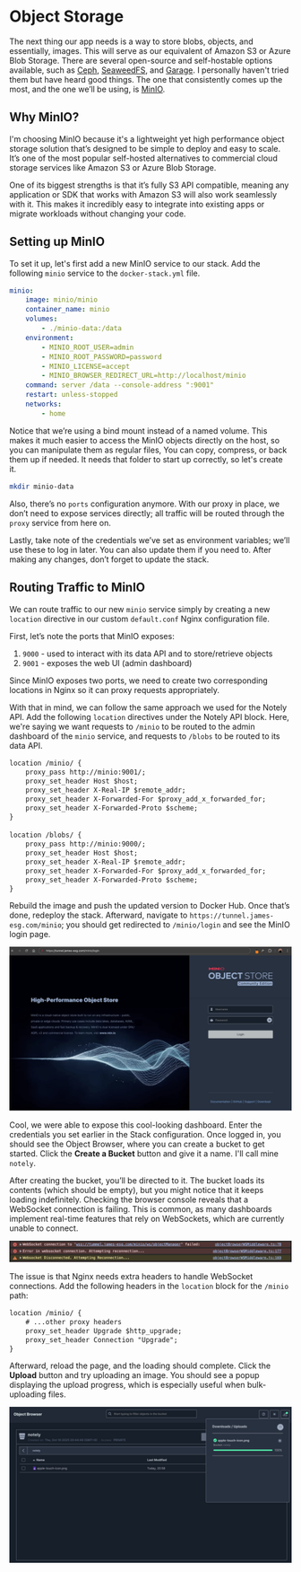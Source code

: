 # Object Storage
The next thing our app needs is a way to store blobs, objects, and essentially, images. This will serve as our equivalent of Amazon S3 or Azure Blob Storage. There are several open-source and self-hostable options available, such as [Ceph](https://ceph.io/en/), [SeaweedFS](https://github.com/seaweedfs/seaweedfs), and [Garage](https://garagehq.deuxfleurs.fr/). I personally haven't tried them but have heard good things. The one that consistently comes up the most, and the one we’ll be using, is [MinIO](https://www.min.io/).

## Why MinIO?
I'm choosing MinIO because it's a lightweight yet high performance object storage solution that’s designed to be simple to deploy and easy to scale. It’s one of the most popular self-hosted alternatives to commercial cloud storage services like Amazon S3 or Azure Blob Storage.

One of its biggest strengths is that it’s fully S3 API compatible, meaning any application or SDK that works with Amazon S3 will also work seamlessly with it. This makes it incredibly easy to integrate into existing apps or migrate workloads without changing your code.

## Setting up MinIO
To set it up, let's first add a new MinIO service to our stack. Add the following `minio` service to the `docker-stack.yml` file.

```yml
minio:
    image: minio/minio
    container_name: minio
    volumes:
        - ./minio-data:/data
    environment:
        - MINIO_ROOT_USER=admin
        - MINIO_ROOT_PASSWORD=password
        - MINIO_LICENSE=accept
        - MINIO_BROWSER_REDIRECT_URL=http://localhost/minio
    command: server /data --console-address ":9001"
    restart: unless-stopped
    networks:
        - home
```

Notice that we’re using a bind mount instead of a named volume. This makes it much easier to access the MinIO objects directly on the host, so you can manipulate them as regular files, You can copy, compress, or back them up if needed. It needs that folder to start up correctly, so let's create it.

```sh
mkdir minio-data
```

Also, there’s no `ports` configuration anymore. With our proxy in place, we don’t need to expose services directly; all traffic will be routed through the `proxy` service from here on.

Lastly, take note of the credentials we’ve set as environment variables; we’ll use these to log in later. You can also update them if you need to. After making any changes, don’t forget to update the stack.

## Routing Traffic to MinIO
We can route traffic to our new `minio` service simply by creating a new `location` directive in our custom `default.conf` Nginx configuration file.

First, let’s note the ports that MinIO exposes:
1. `9000` - used to interact with its data API and to store/retrieve objects
2. `9001` - exposes the web UI (admin dashboard)

Since MinIO exposes two ports, we need to create two corresponding locations in Nginx so it can proxy requests appropriately.

With that in mind, we can follow the same approach we used for the Notely API. Add the following `location` directives under the Notely API block. Here, we're saying we want requests to `/minio` to be routed to the admin dashboard of the `minio` service, and requests to `/blobs` to be routed to its data API.

```nginx
location /minio/ {
    proxy_pass http://minio:9001/;
    proxy_set_header Host $host;
    proxy_set_header X-Real-IP $remote_addr;
    proxy_set_header X-Forwarded-For $proxy_add_x_forwarded_for;
    proxy_set_header X-Forwarded-Proto $scheme;
}

location /blobs/ {
    proxy_pass http://minio:9000/;
    proxy_set_header Host $host;
    proxy_set_header X-Real-IP $remote_addr;
    proxy_set_header X-Forwarded-For $proxy_add_x_forwarded_for;
    proxy_set_header X-Forwarded-Proto $scheme;
}
```

Rebuild the image and push the updated version to Docker Hub. Once that’s done, redeploy the stack. Afterward, navigate to `https://tunnel.james-esg.com/minio`; you should get redirected to `/minio/login` and see the MinIO login page.

![Figure 1](../images/minio-1.jpg)

Cool, we were able to expose this cool-looking dashboard. Enter the credentials you set earlier in the Stack configuration. Once logged in, you should see the Object Browser, where you can create a bucket to get started. Click the **Create a Bucket** button and give it a name. I'll call mine `notely`. 

After creating the bucket, you’ll be directed to it. The bucket loads its contents (which should be empty), but you might notice that it keeps loading indefinitely. Checking the browser console reveals that a WebSocket connection is failing. This is common, as many dashboards implement real-time features that rely on WebSockets, which are currently unable to connect.

![Figure 2](../images/minio-2.jpg)

The issue is that Nginx needs extra headers to handle WebSocket connections. Add the following headers in the `location` block for the `/minio` path:

```nginx
location /minio/ {
    # ...other proxy headers
    proxy_set_header Upgrade $http_upgrade;
    proxy_set_header Connection "Upgrade";
}
```

Afterward, reload the page, and the loading should complete. Click the **Upload** button and try uploading an image. You should see a popup displaying the upload progress, which is especially useful when bulk-uploading files.

![Figure 3](../images/minio-3.jpg)




